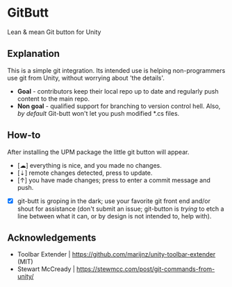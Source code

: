 # GitButt
Lean &amp; mean Git button for Unity

## Explanation

This is a simple git integration. Its intended use is helping non-programmers use git from Unity, without worrying about 'the details'.

- **Goal** - contributors keep their local repo up to date and regularly push content to the main repo.
- **Non goal** - qualified support for branching to version control hell. Also, *by default* Git-butt won't let you push modified *.cs files.

## How-to

After installing the UPM package the little git button will appear.

- [☁] everything is nice, and you made no changes.
- [⇣] remote changes detected, press to update.
- [↑] you have made changes; press to enter a commit message and push.
- [X] git-butt is groping in the dark; use your favorite git front end and/or shout for assistance (don't submit an issue; git-button is *trying* to etch a line between what it can, or by design is not intended to, help with).

## Acknowledgements

- Toolbar Extender | https://github.com/marijnz/unity-toolbar-extender (MIT)
- Stewart McCready | https://stewmcc.com/post/git-commands-from-unity/
